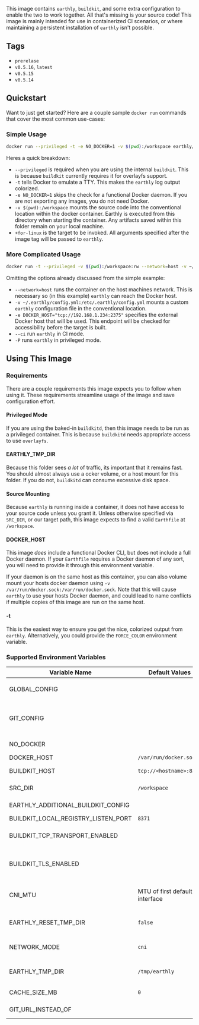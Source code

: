 This image contains `earthly`, `buildkit`, and some extra configuration to enable the two to work together. All that's missing is your source code! This image is mainly intended for use in containerized CI scenarios, or where maintaining a persistent installation of `earthly` isn't possible.

## Tags

 * `prerelase`
 * `v0.5.16`, `latest`
 * `v0.5.15`
 * `v0.5.14`

## Quickstart

Want to just get started? Here are a couple sample `docker run` commands that cover the most common use-cases:

### Simple Usage

```bash
docker run --privileged -t -e NO_DOCKER=1 -v $(pwd):/workspace earthly/earthly:latest +for-linux
```

Heres a quick breakdown:

- `--privileged` is required when you are using the internal `buildkit`. This is because `buildkit` currently requires it for overlayfs support.
- `-t` tells Docker to emulate a TTY. This makes the `earthly` log output colorized.
- `-e NO_DOCKER=1` skips the check for a functional Docker daemon. If you are not exporting any images, you do not need Docker.
- `-v $(pwd):/workspace` mounts the source code into the conventional location within the docker container. Earthly is executed from this directory when starting the container. Any artifacts saved within this folder remain on your local machine.
- `+for-linux` is the target to be invoked. All arguments specified after the image tag will be passed to `earthly`.

### More Complicated Usage

```bash
docker run -t --privileged -v $(pwd):/workspace:rw --network=host -v ~/.earthly/config.yml:/etc/.earthly/config.yml -e DOCKER_HOST="tcp://192.168.1.234:2375" earthly/earthly:latest --ci -P +for-linux
```

Omitting the options already discussed from the simple example:

- `--network=host` runs the container on the host machines network. This is necessary so (in this example) `earthly` can reach the Docker host.
- `-v ~/.earthly/config.yml:/etc/.earthly/config.yml` mounts a custom `earthly` configuration file in the conventional location.
- `-e DOCKER_HOST="tcp://192.168.1.234:2375"` specifies the external Docker host that will be used. This endpoint will be checked for accessibility before the target is built.
- `--ci` run `earthly` in CI mode.
- `-P` runs `earthly` in privileged mode.

## Using This Image

### Requirements

There are a couple requirements this image expects you to follow when using it. These requirements streamline usage of the image and save configuration effort.

#### Privileged Mode

If you are using the baked-in `buildkitd`, then this image needs to be run as a privileged container. This is because `buildkitd` needs appropriate access to use `overlayfs`.

#### EARTHLY_TMP_DIR

Because this folder sees _a lot_ of traffic, its important that it remains fast. You should almost always use a ocker volume, or a host mount for this folder. If you do not, `buildkitd` can consume excessive disk space.

#### Source Mounting

Because `earthly` is running inside a container, it does not have access to your source code unless you grant it. Unless otherwise specified via `SRC_DIR`, or our target path, this image expects to find a valid `Earthfile` at `/workspace`.

#### DOCKER_HOST

This image *does* include a functional Docker CLI, but does not include a full Docker daemon. If your `Earthfile` requires a Docker daemon of any sort, you will need to provide it through this environment variable.

If your daemon is on the same host as this container, you can also volume mount your hosts docker daemon using `-v /var/run/docker.sock:/var/run/docker.sock`. Note that this will cause `earthly` to use your hosts Docker daemon, and could lead to name conflicts if multiple copies of this image are run on the same host.

#### -t

This is the easiest way to ensure you get the nice, colorized output from `earthly`. Alternatively, you could provide the `FORCE_COLOR` environment variable.

### Supported Environment Variables

| Variable Name                       | Default Values                 | Description                                                                                                                                                                                           |
|-------------------------------------|--------------------------------|-------------------------------------------------------------------------------------------------------------------------------------------------------------------------------------------------------|
| GLOBAL_CONFIG                       |                                | Any valid YAML for the top-level `global` key in `config.yml`. Example: `{disable_analytics: true, local_registry_host: 'tcp://127.0.0.1:8371'}`                                                      |
| GIT_CONFIG                          |                                | Any valid YAML for the top-level `git` key in `config.yml`. Example: `{example: {pattern: 'example.com/([^/]+)', substitute: 'ssh://git@example.com:2222/var/git/repos/\$1.git', auth: ssh}}`         |
| NO_DOCKER                           |                                | Disables the check for a working Docker Daemon. Setting this _at all_ disables the check.                                                                                                             |
| DOCKER_HOST                         | `/var/run/docker.sock`         | From Docker's CLI.                                                                                                                                                                                    |
| BUILDKIT_HOST                       | `tcp://<hostname>:8372`        | The address of your buildkit host. Use this when you have a remote `buildkitd` you would like to connect to.                                                                                          |
| SRC_DIR                             | `/workspace`                   | The working directory for `earthly`. Usually host-mounted.                                                                                                                                            |
| EARTHLY_ADDITIONAL_BUILDKIT_CONFIG  |                                | Additional `buildkitd` config to append to the generated configuration file.                                                                                                                          |
| BUILDKIT_LOCAL_REGISTRY_LISTEN_PORT | `8371`                         | What port should the internal cache registry listen on?                                                                                                                                               |
| BUILDKIT_TCP_TRANSPORT_ENABLED      |                                | Required to be set to `true` when using an external `buildkitd` via `BUILDKIT_HOST`. `true` when using the baked-in `buildkitd`.                                                                      |
| BUILDKIT_TLS_ENABLED                |                                | Required when using an external `buildkitd` via `BUILDKITD_HOST`, and the external `buildkitd` requires mTLS. You will also need to mount certificates into the rtight place (`/etc/.earthly/certs`). |
| CNI_MTU                             | MTU of first default interface | Set this when we autodetect the MTU incorrectly. The device used for autodetection can be shown by the command  `ip route show \| grep default \| cut -d' ' -f5 \| head -n 1`                         |
| EARTHLY_RESET_TMP_DIR               | `false`                        | Cleans out `EARTHLY_TMP_DIR` before running, if set to `true`. Useful when you host-mount an temp dir across runs.                                                                                    |
| NETWORK_MODE                        | `cni`                          | Specifies the networking mode of `buildkitd`. Default uses a CNI bridge network, configured with the `CNI_MTU`.                                                                                       |
| EARTHLY_TMP_DIR                     | `/tmp/earthly`                 | Specifies the location of `earthly`s temp dir. You can also mount an external volume to this path to preserve the contents across runs.                                                               |
| CACHE_SIZE_MB                       | `0`                            | How big should the `buildkitd` cache be allowed to get, in MiB? 0 is unbounded.                                                                                                                       |
| GIT_URL_INSTEAD_OF                  |                                | Configure `git config --global url.<url>.insteadOf` rules to be used by `buildkitd`.                                                                                                                  |
